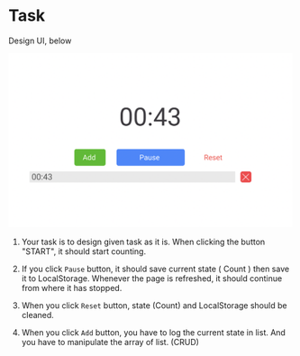 # Task

Design UI, below

<img src="./task.png">

<br>

1. Your task is to design given task as it is. When clicking the button "START", it should start counting.<br>

2. If you click <code>Pause</code> button, it should save current state ( Count ) then save it to LocalStorage. Whenever the page is refreshed, it should continue from where it has stopped. <br>

3. When you click <code>Reset</code> button, state (Count) and LocalStorage should be cleaned.

4. When you click <code>Add</code> button, you have to log the current state in list. And you have to manipulate the array of list. (CRUD)



